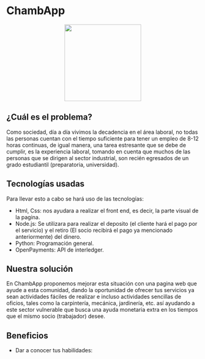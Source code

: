 # ChambApp
<p align="center">
  <img src="https://export-download.canva.com/T7B1I/DAGzWrT7B1I/7/0/0001-7153320897087254043.jpg?X-Amz-Algorithm=AWS4-HMAC-SHA256&X-Amz-Credential=AKIAQYCGKMUH5AO7UJ26%2F20250919%2Fus-east-1%2Fs3%2Faws4_request&X-Amz-Date=20250919T113210Z&X-Amz-Expires=38348&X-Amz-Signature=77da24ab07fe4ef3abebcddc80260d77fde2ed395145a08000ee7cd4a23f56d4&X-Amz-SignedHeaders=host&response-content-disposition=attachment%3B%20filename%2A%3DUTF-8%27%27Chamba.jpg&response-expires=Fri%2C%2019%20Sep%202025%2022%3A11%3A18%20GMT" width="200">
  
## ¿Cuál es el problema?
  
Como sociedad, día a día vivimos la decadencia en el área laboral, no todas las personas cuentan con el tiempo suficiente para tener un empleo de 8-12 horas continuas, de igual manera, una tarea estresante que se debe de cumplir, es la experiencia laboral, tomando en cuenta que muchos de las personas que se dirigen al sector industrial, son recién egresados de un grado estudiantil (preparatoria, universidad). 

## Tecnologías usadas

Para llevar esto a cabo se hará uso de las tecnologías: 
- Html, Css: nos ayudara a realizar el front end, es decir, la parte visual de la pagina.
- Node.js: Se utilizara para realizar el deposito (el cliente hará el pago por el servicio) y el retiro (El socio recibirá el pago ya mencionado anteriormente) del dinero.
- Python: Programación general.
- OpenPayments: API de interledger.

## Nuestra solución

En ChambApp proponemos mejorar esta situación con una pagina web que ayude a esta comunidad, dando la oportunidad de ofrecer tus servicios ya sean actividades fáciles de realizar e incluso actividades sencillas de oficios, tales como la carpintería, mecánica, jardinería, etc. así ayudando a este sector vulnerable que busca una ayuda monetaria extra en los tiempos que el mismo socio (trabajador) desee. 

## Beneficios

- Dar a conocer tus habilidades:
